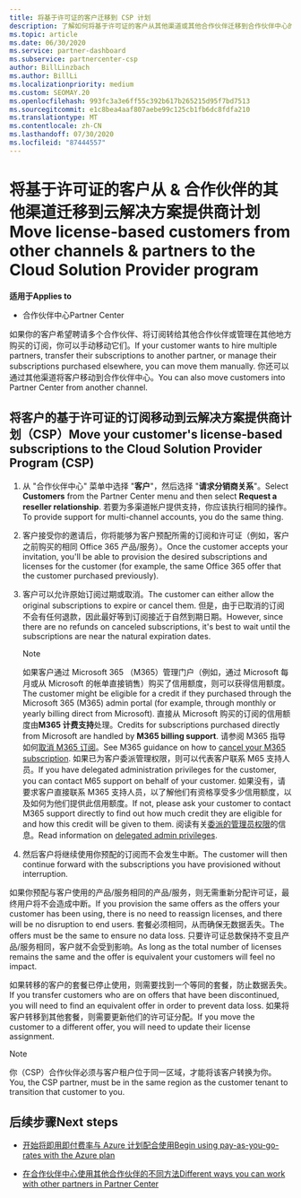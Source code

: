 ```yaml
---
title: 将基于许可证的客户迁移到 CSP 计划
description: 了解如何将基于许可证的客户从其他渠道或其他合作伙伴迁移到合作伙伴中心的云解决方案提供商（CSP）计划中。
ms.topic: article
ms.date: 06/30/2020
ms.service: partner-dashboard
ms.subservice: partnercenter-csp
author: BillLinzbach
ms.author: BillLi
ms.localizationpriority: medium
ms.custom: SEOMAY.20
ms.openlocfilehash: 993fc3a3e6ff55c392b617b265215d95f7bd7513
ms.sourcegitcommit: e1c8bea4aaf807aebe99c125cb1fb6dc8fdfa210
ms.translationtype: MT
ms.contentlocale: zh-CN
ms.lasthandoff: 07/30/2020
ms.locfileid: "87444557"
---
```

# <a name="move-license-based-customers-from-other-channels--partners-to-the-cloud-solution-provider-program"></a><span data-ttu-id="36fde-103">将基于许可证的客户从 & 合作伙伴的其他渠道迁移到云解决方案提供商计划</span><span class="sxs-lookup"><span data-stu-id="36fde-103">Move license-based customers from other channels & partners to the Cloud Solution Provider program</span></span>

<span data-ttu-id="36fde-104">**适用于**</span><span class="sxs-lookup"><span data-stu-id="36fde-104">**Applies to**</span></span>

- <span data-ttu-id="36fde-105">合作伙伴中心</span><span class="sxs-lookup"><span data-stu-id="36fde-105">Partner Center</span></span>

<span data-ttu-id="36fde-106">如果你的客户希望聘请多个合作伙伴、将订阅转给其他合作伙伴或管理在其他地方购买的订阅，你可以手动移动它们。</span><span class="sxs-lookup"><span data-stu-id="36fde-106">If your customer wants to hire multiple partners, transfer their subscriptions to another partner, or manage their subscriptions purchased elsewhere, you can move them manually.</span></span> <span data-ttu-id="36fde-107">你还可以通过其他渠道将客户移动到合作伙伴中心。</span><span class="sxs-lookup"><span data-stu-id="36fde-107">You can also move customers into Partner Center from another channel.</span></span>

## <a name="move-your-customers-license-based-subscriptions-to-the-cloud-solution-provider-program-csp"></a><span data-ttu-id="36fde-108">将客户的基于许可证的订阅移动到云解决方案提供商计划（CSP）</span><span class="sxs-lookup"><span data-stu-id="36fde-108">Move your customer's license-based subscriptions to the Cloud Solution Provider Program (CSP)</span></span>

1. <span data-ttu-id="36fde-109">从 "合作伙伴中心" 菜单中选择 "**客户**"，然后选择 "**请求分销商关系**"。</span><span class="sxs-lookup"><span data-stu-id="36fde-109">Select **Customers** from the Partner Center menu and then select **Request a reseller relationship**.</span></span> <span data-ttu-id="36fde-110">若要为多渠道帐户提供支持，你应该执行相同的操作。</span><span class="sxs-lookup"><span data-stu-id="36fde-110">To provide support for multi-channel accounts, you do the same thing.</span></span>

2. <span data-ttu-id="36fde-111">客户接受你的邀请后，你将能够为客户预配所需的订阅和许可证（例如，客户之前购买的相同 Office 365 产品/服务）。</span><span class="sxs-lookup"><span data-stu-id="36fde-111">Once the customer accepts your invitation, you'll be able to provision the desired subscriptions and licenses for the customer (for example, the same Office 365 offer that the customer purchased previously).</span></span>

3. <span data-ttu-id="36fde-112">客户可以允许原始订阅过期或取消。</span><span class="sxs-lookup"><span data-stu-id="36fde-112">The customer can either allow the original subscriptions to expire or cancel them.</span></span> <span data-ttu-id="36fde-113">但是，由于已取消的订阅不会有任何退款，因此最好等到订阅接近于自然到期日期。</span><span class="sxs-lookup"><span data-stu-id="36fde-113">However, since there are no refunds on canceled subscriptions, it's best to wait until the  subscriptions are near the natural expiration dates.</span></span>


   >[!NOTE]
   ><span data-ttu-id="36fde-114">如果客户通过 Microsoft 365 （M365）管理门户（例如，通过 Microsoft 每月或从 Microsoft 的帐单直接销售）购买了信用额度，则可以获得信用额度。</span><span class="sxs-lookup"><span data-stu-id="36fde-114">The customer might be eligible for a credit if they purchased through the Microsoft 365 (M365) admin portal (for example, through monthly or yearly billing direct from Microsoft).</span></span> <span data-ttu-id="36fde-115">直接从 Microsoft 购买的订阅的信用额度由**M365 计费支持**处理。</span><span class="sxs-lookup"><span data-stu-id="36fde-115">Credits for subscriptions purchased directly from Microsoft are handled by **M365 billing support**.</span></span> <span data-ttu-id="36fde-116">请参阅 M365 指导如何[取消 M365 订阅](https://docs.microsoft.com/microsoft-365/commerce/subscriptions/cancel-your-subscription)。</span><span class="sxs-lookup"><span data-stu-id="36fde-116">See M365 guidance on how to [cancel your M365 subscription](https://docs.microsoft.com/microsoft-365/commerce/subscriptions/cancel-your-subscription).</span></span> <span data-ttu-id="36fde-117">如果已为客户委派管理权限，则可以代表客户联系 M65 支持人员。</span><span class="sxs-lookup"><span data-stu-id="36fde-117">If you have delegated administration privileges for the customer, you can contact M65 support on behalf of your customer.</span></span> <span data-ttu-id="36fde-118">如果没有，请要求客户直接联系 M365 支持人员，以了解他们有资格享受多少信用额度，以及如何为他们提供此信用额度。</span><span class="sxs-lookup"><span data-stu-id="36fde-118">If not, please ask your customer to contact M365 support directly to find out how much credit they are eligible for and how this credit will be given to them.</span></span> <span data-ttu-id="36fde-119">阅读有关[委派的管理员权限](customers-revoke-admin-privileges.md)的信息。</span><span class="sxs-lookup"><span data-stu-id="36fde-119">Read information on [delegated admin privileges](customers-revoke-admin-privileges.md).</span></span>


4. <span data-ttu-id="36fde-120">然后客户将继续使用你预配的订阅而不会发生中断。</span><span class="sxs-lookup"><span data-stu-id="36fde-120">The customer will then continue forward with the subscriptions you have provisioned without interruption.</span></span>

<span data-ttu-id="36fde-121">如果你预配与客户使用的产品/服务相同的产品/服务，则无需重新分配许可证，最终用户将不会造成中断。</span><span class="sxs-lookup"><span data-stu-id="36fde-121">If you provision the same offers as the offers your customer has been using, there is no need to reassign licenses, and there will be no disruption to end users.</span></span> <span data-ttu-id="36fde-122">套餐必须相同，从而确保无数据丢失。</span><span class="sxs-lookup"><span data-stu-id="36fde-122">The offers must be the same to ensure no data loss.</span></span> <span data-ttu-id="36fde-123">只要许可证总数保持不变且产品/服务相同，客户就不会受到影响。</span><span class="sxs-lookup"><span data-stu-id="36fde-123">As long as the total number of licenses remains the same and the offer is equivalent your customers will feel no impact.</span></span>

<span data-ttu-id="36fde-124">如果转移的客户的套餐已停止使用，则需要找到一个等同的套餐，防止数据丢失。</span><span class="sxs-lookup"><span data-stu-id="36fde-124">If you transfer customers who are on offers that have been discontinued, you will need to find an equivalent offer in order to prevent data loss.</span></span> <span data-ttu-id="36fde-125">如果将客户转移到其他套餐，则需要更新他们的许可证分配。</span><span class="sxs-lookup"><span data-stu-id="36fde-125">If you move the customer to a different offer, you will need to update their license assignment.</span></span>

>[!NOTE]
> <span data-ttu-id="36fde-126">你（CSP）合作伙伴必须与客户租户位于同一区域，才能将该客户转换为你。</span><span class="sxs-lookup"><span data-stu-id="36fde-126">You, the CSP partner, must be in the same region as the customer tenant to transition that customer to you.</span></span>

## <a name="next-steps"></a><span data-ttu-id="36fde-127">后续步骤</span><span class="sxs-lookup"><span data-stu-id="36fde-127">Next steps</span></span>

- [<span data-ttu-id="36fde-128">开始将即用即付费率与 Azure 计划配合使用</span><span class="sxs-lookup"><span data-stu-id="36fde-128">Begin using pay-as-you-go-rates with the Azure plan</span></span>](azure-plan-get-started.md)
 

- [<span data-ttu-id="36fde-129">在合作伙伴中心使用其他合作伙伴的不同方法</span><span class="sxs-lookup"><span data-stu-id="36fde-129">Different ways you can work with other partners in Partner Center</span></span>](work-with-other-partners.md)
